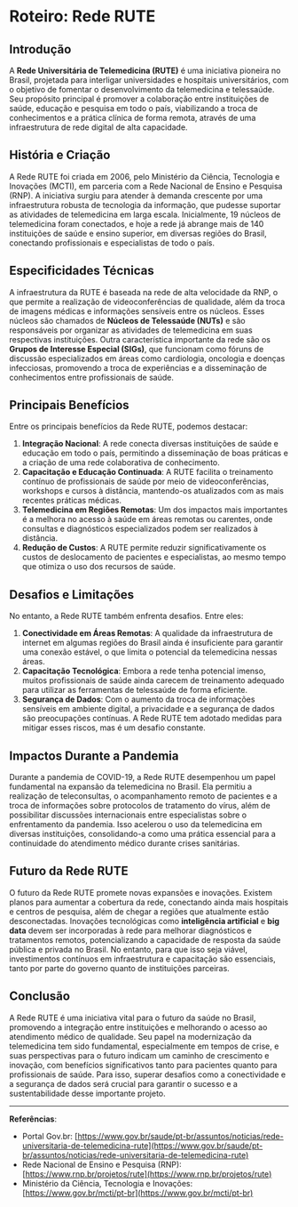 
# Roteiro: Rede RUTE

## Introdução

A **Rede Universitária de Telemedicina (RUTE)** é uma iniciativa pioneira no Brasil, projetada para interligar universidades e hospitais universitários, com o objetivo de fomentar o desenvolvimento da telemedicina e telessaúde. Seu propósito principal é promover a colaboração entre instituições de saúde, educação e pesquisa em todo o país, viabilizando a troca de conhecimentos e a prática clínica de forma remota, através de uma infraestrutura de rede digital de alta capacidade.

## História e Criação

A Rede RUTE foi criada em 2006, pelo Ministério da Ciência, Tecnologia e Inovações (MCTI), em parceria com a Rede Nacional de Ensino e Pesquisa (RNP). A iniciativa surgiu para atender à demanda crescente por uma infraestrutura robusta de tecnologia da informação, que pudesse suportar as atividades de telemedicina em larga escala. Inicialmente, 19 núcleos de telemedicina foram conectados, e hoje a rede já abrange mais de 140 instituições de saúde e ensino superior, em diversas regiões do Brasil, conectando profissionais e especialistas de todo o país.

## Especificidades Técnicas

A infraestrutura da RUTE é baseada na rede de alta velocidade da RNP, o que permite a realização de videoconferências de qualidade, além da troca de imagens médicas e informações sensíveis entre os núcleos. Esses núcleos são chamados de **Núcleos de Telessaúde (NUTs)** e são responsáveis por organizar as atividades de telemedicina em suas respectivas instituições. Outra característica importante da rede são os **Grupos de Interesse Especial (SIGs)**, que funcionam como fóruns de discussão especializados em áreas como cardiologia, oncologia e doenças infecciosas, promovendo a troca de experiências e a disseminação de conhecimentos entre profissionais de saúde.

## Principais Benefícios

Entre os principais benefícios da Rede RUTE, podemos destacar:

1. **Integração Nacional**: A rede conecta diversas instituições de saúde e educação em todo o país, permitindo a disseminação de boas práticas e a criação de uma rede colaborativa de conhecimento.
2. **Capacitação e Educação Continuada**: A RUTE facilita o treinamento contínuo de profissionais de saúde por meio de videoconferências, workshops e cursos à distância, mantendo-os atualizados com as mais recentes práticas médicas.
3. **Telemedicina em Regiões Remotas**: Um dos impactos mais importantes é a melhora no acesso à saúde em áreas remotas ou carentes, onde consultas e diagnósticos especializados podem ser realizados à distância.
4. **Redução de Custos**: A RUTE permite reduzir significativamente os custos de deslocamento de pacientes e especialistas, ao mesmo tempo que otimiza o uso dos recursos de saúde.

## Desafios e Limitações

No entanto, a Rede RUTE também enfrenta desafios. Entre eles:

1. **Conectividade em Áreas Remotas**: A qualidade da infraestrutura de internet em algumas regiões do Brasil ainda é insuficiente para garantir uma conexão estável, o que limita o potencial da telemedicina nessas áreas.
2. **Capacitação Tecnológica**: Embora a rede tenha potencial imenso, muitos profissionais de saúde ainda carecem de treinamento adequado para utilizar as ferramentas de telessaúde de forma eficiente.
3. **Segurança de Dados**: Com o aumento da troca de informações sensíveis em ambiente digital, a privacidade e a segurança de dados são preocupações contínuas. A Rede RUTE tem adotado medidas para mitigar esses riscos, mas é um desafio constante.

## Impactos Durante a Pandemia

Durante a pandemia de COVID-19, a Rede RUTE desempenhou um papel fundamental na expansão da telemedicina no Brasil. Ela permitiu a realização de teleconsultas, o acompanhamento remoto de pacientes e a troca de informações sobre protocolos de tratamento do vírus, além de possibilitar discussões internacionais entre especialistas sobre o enfrentamento da pandemia. Isso acelerou o uso da telemedicina em diversas instituições, consolidando-a como uma prática essencial para a continuidade do atendimento médico durante crises sanitárias.

## Futuro da Rede RUTE

O futuro da Rede RUTE promete novas expansões e inovações. Existem planos para aumentar a cobertura da rede, conectando ainda mais hospitais e centros de pesquisa, além de chegar a regiões que atualmente estão desconectadas. Inovações tecnológicas como **inteligência artificial** e **big data** devem ser incorporadas à rede para melhorar diagnósticos e tratamentos remotos, potencializando a capacidade de resposta da saúde pública e privada no Brasil. No entanto, para que isso seja viável, investimentos contínuos em infraestrutura e capacitação são essenciais, tanto por parte do governo quanto de instituições parceiras.

## Conclusão

A Rede RUTE é uma iniciativa vital para o futuro da saúde no Brasil, promovendo a integração entre instituições e melhorando o acesso ao atendimento médico de qualidade. Seu papel na modernização da telemedicina tem sido fundamental, especialmente em tempos de crise, e suas perspectivas para o futuro indicam um caminho de crescimento e inovação, com benefícios significativos tanto para pacientes quanto para profissionais de saúde. Para isso, superar desafios como a conectividade e a segurança de dados será crucial para garantir o sucesso e a sustentabilidade desse importante projeto.

---

**Referências**:
- Portal Gov.br: [https://www.gov.br/saude/pt-br/assuntos/noticias/rede-universitaria-de-telemedicina-rute](https://www.gov.br/saude/pt-br/assuntos/noticias/rede-universitaria-de-telemedicina-rute)
- Rede Nacional de Ensino e Pesquisa (RNP): [https://www.rnp.br/projetos/rute](https://www.rnp.br/projetos/rute)
- Ministério da Ciência, Tecnologia e Inovações: [https://www.gov.br/mcti/pt-br](https://www.gov.br/mcti/pt-br)
